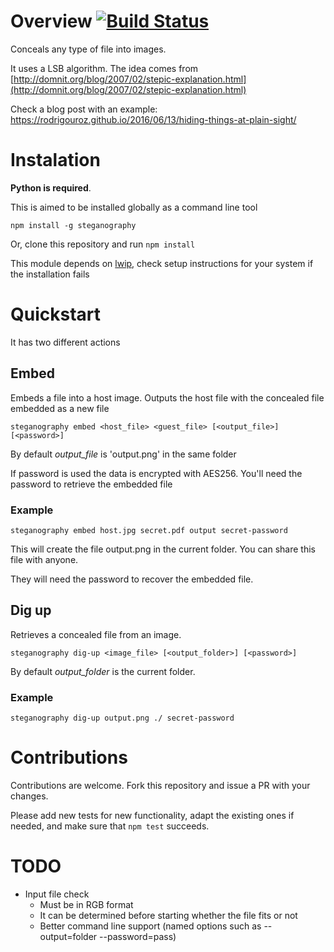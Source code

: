 # Overview [![Build Status](https://travis-ci.org/rodrigouroz/steganography.svg?branch=master)](https://travis-ci.org/rodrigouroz/steganography)

Conceals any type of file into images.

It uses a LSB algorithm. The idea comes from [http://domnit.org/blog/2007/02/stepic-explanation.html](http://domnit.org/blog/2007/02/stepic-explanation.html)

Check a blog post with an example: https://rodrigouroz.github.io/2016/06/13/hiding-things-at-plain-sight/

# Instalation

**Python is required**.

This is aimed to be installed globally as a command line tool

`
npm install -g steganography
`

Or, clone this repository and run `npm install`

This module depends on [lwip](https://github.com/EyalAr/lwip#installation), check setup instructions for your system if the installation fails

# Quickstart

It has two different actions

## Embed

Embeds a file into a host image. Outputs the host file with the concealed file embedded as a new file

`steganography embed <host_file> <guest_file> [<output_file>] [<password>]`

By default *output_file* is 'output.png' in the same folder

If password is used the data is encrypted with AES256. You'll need the password to retrieve the embedded file

### Example

`steganography embed host.jpg secret.pdf output secret-password`

This will create the file output.png in the current folder. You can share this file with anyone.

They will need the password to recover the embedded file.

## Dig up

Retrieves a concealed file from an image.

`steganography dig-up <image_file> [<output_folder>] [<password>]`

By default *output_folder* is the current folder.

### Example

`steganography dig-up output.png ./ secret-password`

# Contributions

Contributions are welcome. Fork this repository and issue a PR with your changes.

Please add new tests for new functionality, adapt the existing ones if needed, and make sure that `npm test` succeeds.

# TODO

* Input file check
  * Must be in RGB format
  * It can be determined before starting whether the file fits or not
  * Better command line support (named options such as --output=folder --password=pass)
